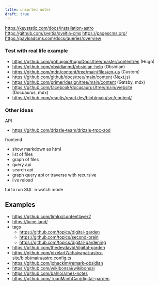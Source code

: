 ```yaml
---
title: unsorted notes
draft: true
---
```


https://keystatic.com/docs/installation-astro
https://github.com/sveltia/sveltia-cms
https://pagescms.org/
https://payloadcms.com/docs/queries/overview

### Test with real life example

- https://github.com/gohugoio/hugoDocs/tree/master/content/en (Hugo)
- https://github.com/obsidianmd/obsidian-help (Obsidian)
- https://github.com/mdn/content/tree/main/files/en-us (Custom)
- https://github.com/github/docs/tree/main/content (Next.js)
- https://github.com/primer/design/tree/main/content (Gatsby, mdx)
- https://github.com/facebook/docusaurus/tree/main/website (Docuaurus, mdx)
- https://github.com/reactjs/react.dev/blob/main/src/content/

### Other ideas

API

- https://github.com/drizzle-team/drizzle-trpc-zod

frontend

- show markdown as html
- list of files
- graph of files
- query api
- search api
- graph query api or traverse with recursive
- live reload

tui to run SQL in watch mode

## Examples

- https://github.com/timlrx/contentlayer2
- https://lume.land/
- tags
  - https://github.com/topics/digital-garden
  - https://github.com/topics/second-brain
  - https://github.com/topics/digital-gardening
- https://github.com/thedevdavid/digital-garden
- https://github.com/pixelart7/chaiyapat-astro-site/blob/main/astro.config.ts
- https://github.com/johackim/remark-obsidian
- https://github.com/wikibonsai/wikibonsai
- https://github.com/bahlo/arnes-notes
- https://github.com/TuanManhCao/digital-garden

